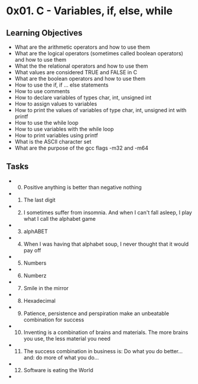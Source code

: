 # 0x01. C - Variables, if, else, while

## Learning Objectives

- What are the arithmetic operators and how to use them
- What are the logical operators (sometimes called boolean operators) and how to use them
- What the the relational operators and how to use them
- What values are considered TRUE and FALSE in C
- What are the boolean operators and how to use them
- How to use the if, if ... else statements
- How to use comments
- How to declare variables of types char, int, unsigned int
- How to assign values to variables
- How to print the values of variables of type char, int, unsigned int with printf
- How to use the while loop
- How to use variables with the while loop
- How to print variables using printf
- What is the ASCII character set
- What are the purpose of the gcc flags -m32 and -m64

## Tasks

- 0. Positive anything is better than negative nothing
- 1. The last digit
- 2. I sometimes suffer from insomnia. And when I can't fall asleep, I play what I call the alphabet game
- 3. alphABET
- 4. When I was having that alphabet soup, I never thought that it would pay off
- 5. Numbers
- 6. Numberz
- 7. Smile in the mirror
- 8. Hexadecimal
- 9. Patience, persistence and perspiration make an unbeatable combination for success
- 10. Inventing is a combination of brains and materials. The more brains you use, the less material you need
- 11. The success combination in business is: Do what you do better... and: do more of what you do...
- 12. Software is eating the World
- 
